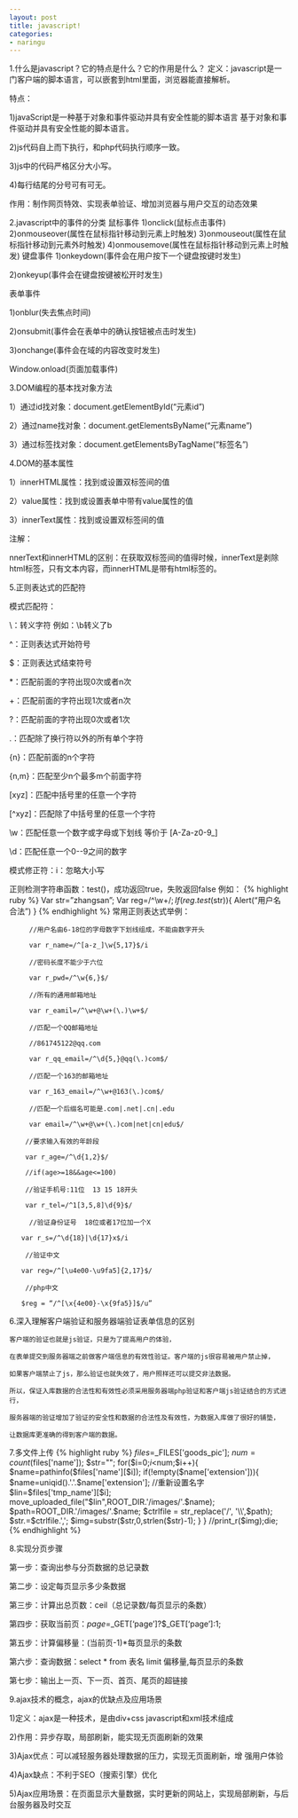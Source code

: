 ```yaml
---
layout: post
title: javascript!
categories:
- naringu
---
```



1.什么是javascript？它的特点是什么？它的作用是什么？
定义：javascript是一门客户端的脚本语言，可以嵌套到html里面，浏览器能直接解析。

特点：

1)javaScript是一种基于对象和事件驱动并具有安全性能的脚本语言   基于对象和事件驱动并具有安全性能的脚本语言。

2)js代码自上而下执行，和php代码执行顺序一致。

3)js中的代码严格区分大小写。

4)每行结尾的分号可有可无。

作用：制作网页特效、实现表单验证、增加浏览器与用户交互的动态效果

2.javascript中的事件的分类
鼠标事件
1)onclick(鼠标点击事件)
2)onmouseover(属性在鼠标指针移动到元素上时触发)
3)onmouseout(属性在鼠标指针移动到元素外时触发)
4)onmousemove(属性在鼠标指针移动到元素上时触发)
键盘事件
1)onkeydown(事件会在用户按下一个键盘按键时发生)

2)onkeyup(事件会在键盘按键被松开时发生)

表单事件

1)onblur(失去焦点时间)

2)onsubmit(事件会在表单中的确认按钮被点击时发生)

3)onchange(事件会在域的内容改变时发生)

Window.onload(页面加载事件)

3.DOM编程的基本找对象方法

1）通过id找对象：document.getElementById(“元素id”)

2）通过name找对象：document.getElementsByName(“元素name”)

3）通过标签找对象：document.getElementsByTagName(“标签名”)

4.DOM的基本属性

1）innerHTML属性：找到或设置双标签间的值

2）value属性：找到或设置表单中带有value属性的值

3）innerText属性：找到或设置双标签间的值

注解：

nnerText和innerHTML的区别：在获取双标签间的值得时候，innerText是剥除html标签，只有文本内容，而innerHTML是带有html标签的。

5.正则表达式的匹配符

模式匹配符：

  \：转义字符  例如：\b转义了b

  ^：正则表达式开始符号

  $：正则表达式结束符号

  *：匹配前面的字符出现0次或者n次

  +：匹配前面的字符出现1次或者n次

  ?：匹配前面的字符出现0次或者1次

  .：匹配除了换行符以外的所有单个字符

  {n}：匹配前面的n个字符

  {n,m}：匹配至少n个最多m个前面字符

  [xyz]：匹配中括号里的任意一个字符

  [^xyz]：匹配除了中括号里的任意一个字符

  \w：匹配任意一个数字或字母或下划线 等价于					[A-Za-z0-9_]

  \d：匹配任意一个0--9之间的数字

  模式修正符：i：忽略大小写

  正则检测字符串函数：test()，成功返回true，失败返回false
       例如：
       {% highlight ruby %}
       Var str=”zhangsan”;
       Var reg=/^\w+$/;
       If(reg.test($str)){
   		 Alert(“用户名合法”)
   }
   {% endhighlight %}
   常用正则表达式举例：

         //用户名由6-18位的字母数字下划线组成，不能由数字开头

         var r_name=/^[a-z_]\w{5,17}$/i

         //密码长度不能少于六位

         var r_pwd=/^\w{6,}$/

         //所有的通用邮箱地址

         var r_eamil=/^\w+@\w+(\.)\w+$/

         //匹配一个QQ邮箱地址

         //861745122@qq.com

         var r_qq_email=/^\d{5,}@qq(\.)com$/

         //匹配一个163的邮箱地址

         var r_163_email=/^\w+@163(\.)com$/

         //匹配一个后缀名可能是.com|.net|.cn|.edu

         var email=/^\w+@\w+(\.)com|net|cn|edu$/

        //要求输入有效的年龄段

        var r_age=/^\d{1,2}$/

        //if(age>=18&&age<=100)

        //验证手机号:11位  13 15 18开头

        var r_tel=/^1[3,5,8]\d{9}$/

         //验证身份证号  18位或者17位加一个X

       var r_s=/^\d{18}|\d{17}x$/i

        //验证中文

       var reg=/^[\u4e00-\u9fa5]{2,17}$/

   	    //php中文

       $reg = “/^[\x{4e00}-\x{9fa5}]$/u”

6.深入理解客户端验证和服务器端验证表单信息的区别

   	客户端的验证也就是js验证，只是为了提高用户的体验，

   	在表单提交到服务器端之前做客户端信息的有效性验证。客户端的js很容易被用户禁止掉，

   	如果客户端禁止了js，那么验证也就失效了，用户照样还可以提交非法数据。

   	所以，保证入库数据的合法性和有效性必须采用服务器端php验证和客户端js验证结合的方式进行，

   	服务器端的验证增加了验证的安全性和数据的合法性及有效性，为数据入库做了很好的铺垫，

   	让数据库更准确的得到客户端的数据。

7.多文件上传
{% highlight ruby %}
$files=$_FILES['goods_pic'];
        $num=count($files['name']);
        $str="";
        for($i=0;$i<$num;$i++){
            $name=pathinfo($files['name'][$i]);
            if(!empty($name['extension'])){
                $name=uniqid().'.'.$name['extension'];   //重新设置名字
                $lin=$files['tmp_name'][$i];
                move_uploaded_file("$lin",ROOT_DIR.'/images/'.$name);
                $path=ROOT_DIR.'/images/'.$name;
                $ctrlfile = str_replace('/', '\\',$path);
                $str.=$ctrlfile.',';
                $img=substr($str,0,strlen($str)-1);
            }
        }
//print_r($img);die;
{% endhighlight %}

8.实现分页步骤

 第一步：查询出参与分页数据的总记录数

 第二步：设定每页显示多少条数据

 第三步：计算出总页数：ceil（总记录数/每页显示的条数）

 第四步：获取当前页：$page=$_GET[‘page’]?$_GET[‘page’]:1;

 第五步：计算偏移量：(当前页-1)*每页显示的条数

 第六步：查询数据：select * from 表名 limit 偏移量,每页显示的条数

 第七步：输出上一页、下一页、首页、尾页的超链接

9.ajax技术的概念，ajax的优缺点及应用场景

 1)定义：ajax是一种技术，是由div+css javascript和xml技术组成

 2)作用：异步存取，局部刷新，能实现无页面刷新的效果

 3)Ajax优点：可以减轻服务器处理数据的压力，实现无页面刷新，增   强用户体验

 4)Ajax缺点：不利于SEO（搜索引擎）优化

 5)Ajax应用场景：在页面显示大量数据，实时更新的网站上，实现局部刷新，与后台服务器及时交互



